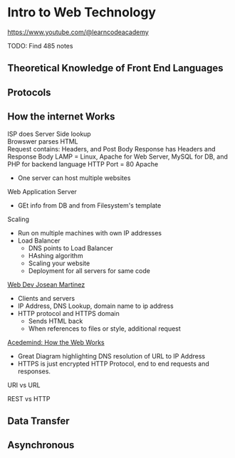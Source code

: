 # Intro to Web Technology

https://www.youtube.com/@learncodeacademy

TODO: Find 485 notes

## Theoretical Knowledge of Front End Languages

## Protocols

## How the internet Works

ISP does Server Side lookup  
Browswer parses HTML  
Request contains: Headers, and Post Body
Response has Headers and Response Body
LAMP = Linux, Apache for Web Server, MySQL for DB, and PHP for backend language
HTTP Port = 80
Apache

* One server can host multiple websites

Web Application Server

* GEt info from DB and from Filesystem's template

Scaling

* Run on multiple machines with own IP addresses
* Load Balancer
  * DNS points to Load Balancer
  * HAshing algorithm
  * Scaling your website
  * Deployment for all servers for same code


[Web Dev Josean Martinez](https://www.youtube.com/watch?v=ZTLY-7fKy4E)

* Clients and servers
* IP Address, DNS Lookup, domain name to ip address
* HTTP protocol and HTTPS domain
  * Sends HTML back
  * When references to files or style, additional request

[Acedemind: How the Web Works](https://www.youtube.com/watch?v=hJHvdBlSxug)

* Great Diagram highlighting DNS resolution of URL to IP Address
* HTTPS is just encrypted HTTP Protocol, end to end requests and responses.


URI vs URL 

REST vs HTTP



## Data Transfer

## Asynchronous
